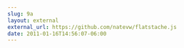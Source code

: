 ```yaml
---
slug: 9a
layout: external
external_url: https://github.com/natevw/flatstache.js
date: 2011-01-16T14:56:07-06:00
---
```

